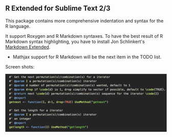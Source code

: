 R Extended for Sublime Text 2/3
------------
This package contains more comprehensive indentation and syntax for the R language.

It support Roxygen and R Markdown syntaxes. 
To have the best result of R Markdown syntax highlighting,
you have to install Jon Schlinkert's [Markdown Extended](https://github.com/jonschlinkert/sublime-markdown-extended).

* Mathjax support for R Markdown will be the next item in the TODO list.


Screen shots:

![](https://raw.githubusercontent.com/randy3k/R-Extended/master/screenshots/roxygen.png)